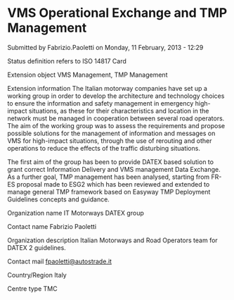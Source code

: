 # VMS Operational Exchange and TMP Management

Submitted by Fabrizio.Paoletti on Monday, 11 February, 2013 - 12:29

Status definition refers to ISO 14817
Card

Extension object
VMS Management, TMP Management

Extension information
 The Italian motorway companies  have set up a working group in order to develop the architecture and technology choices to ensure the information and safety management in emergency high-impact situations, as these for their characteristics and location in the network must be managed in cooperation between several road operators.
 The aim of the working group was to assess the requirements and propose possible solutions for the management of information and messages on VMS for high-impact situations, through the use of rerouting and other operations to reduce the effects of the traffic disturbing situations.

The first aim of the group has been to provide DATEX based solution to grant correct Information Delivery and VMS management Data Exchange. As a further goal, TMP management has been analysed, starting from FR-ES proposal made to ESG2 which has been reviewed and extended to manage general TMP framework based on Easyway TMP Deployment Guidelines concepts and guidance.

Organization name
IT Motorways DATEX group

Contact name
Fabrizio Paoletti

Organization description
Italian Motorways and Road Operators team for DATEX 2 guidelines.

Contact mail
fpaoletti@autostrade.it

Country/Region
Italy

Centre type
TMC
